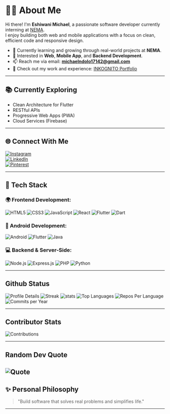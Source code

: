 # 👨‍💻 About Me
Hi there! I'm **Eshiwani Michael**, a passionate software developer currently interning at [NEMA](https://nema.go.ke/).  
I enjoy building both web and mobile applications with a focus on clean, efficient code and responsive design.

- 🌱 Currently learning and growing through real-world projects at **NEMA**.
- 💼 Interested in **Web**, **Mobile App**, and **Backend Development**.
- 📫 Reach me via email: **michaelndolo17142@gmail.com**
- 🧠 Check out my work and experience: [INKOGNITO Portfolio](https://mike-portfolio-five.vercel.app/)

---

## 📚 Currently Exploring
- Clean Architecture for Flutter
- RESTful APIs
- Progressive Web Apps (PWA)
- Cloud Services (Firebase)

---

## 🌐 Connect With Me
[![Instagram](https://img.shields.io/badge/Instagram-E4405F?style=for-the-badge&logo=instagram&logoColor=white)](https://www.instagram.com/yourusername)  
[![LinkedIn](https://img.shields.io/badge/LinkedIn-0077B5?style=for-the-badge&logo=linkedin&logoColor=white)](https://www.linkedin.com/in/yourusername)  
[![Pinterest](https://img.shields.io/badge/Pinterest-E60023?style=for-the-badge&logo=pinterest&logoColor=white)](https://www.pinterest.com/yourusername)

---

## 🚀 Tech Stack

### 🌍 Frontend Development:
![HTML5](https://img.shields.io/badge/HTML5-E34F26?style=for-the-badge&logo=html5&logoColor=white)
![CSS3](https://img.shields.io/badge/CSS3-1572B6?style=for-the-badge&logo=css3&logoColor=white)
![JavaScript](https://img.shields.io/badge/JavaScript-F7DF1E?style=for-the-badge&logo=javascript&logoColor=black)
![React](https://img.shields.io/badge/React-61DAFB?style=for-the-badge&logo=react&logoColor=black)
![Flutter](https://img.shields.io/badge/Flutter-02569B?style=for-the-badge&logo=flutter&logoColor=white)
![Dart](https://img.shields.io/badge/Dart-0175C2?style=for-the-badge&logo=dart&logoColor=white)

### 📱 Android Development:
![Android](https://img.shields.io/badge/Android-3DDC84?style=for-the-badge&logo=android&logoColor=white)
![Flutter](https://img.shields.io/badge/Flutter-02569B?style=for-the-badge&logo=flutter&logoColor=white)
![Java](https://img.shields.io/badge/Java-007396?style=for-the-badge&logo=java&logoColor=white)

### 💻 Backend & Server-Side:
![Node.js](https://img.shields.io/badge/Node.js-339933?style=for-the-badge&logo=node.js&logoColor=white)
![Express.js](https://img.shields.io/badge/Express.js-000000?style=for-the-badge&logo=express&logoColor=white)
![PHP](https://img.shields.io/badge/PHP-777BB4?style=for-the-badge&logo=php&logoColor=white)
![Python](https://img.shields.io/badge/Python-3776AB?style=for-the-badge&logo=python&logoColor=white)

---
## Github Status
![Profile Details](https://github-profile-summary-cards.vercel.app/api/cards/profile-details?username=Mikebabu254&theme=github_dark)
![Streak](https://streak-stats.demolab.com?user=Mikebabu254&theme=github-border=true)
![stats](https://github-readme-stats.vercel.app/api?username=Mikebabu254&count_private=true&show_icons=true&theme=github_dark&hide_border=true)
![Top Languages](https://github-readme-stats.vercel.app/api/top-langs/?username=Mikebabu254&layout=compact&theme=github_dark&hide_border=true)
![Repos Per Language](https://github-profile-summary-cards.vercel.app/api/cards/repos-per-language?username=Mikebabu254&theme=github_dark)
![Commits per Year](https://github-profile-summary-cards.vercel.app/api/cards/productive-time?username=Mikebabu254&theme=github_dark)

---

## Contributor Stats
![Contributions](https://github-contributor-stats.vercel.app/api?username=Mikebabu254&limit=5&theme=dark&combine_all_yearly_contributions=true)

---
## Random Dev Quote
![Quote](https://quotes-github-readme.vercel.app/api?type=horizontal&theme=dark)
---

## ✨ Personal Philosophy
> "Build software that solves real problems and simplifies life."

---

